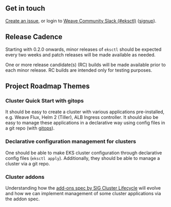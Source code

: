 ## Get in touch

[Create an issue](https://github.com/weaveworks/eksctl/issues/new), or login to [Weave Community Slack (#eksctl)][slackchan] ([signup][slackjoin]).

[slackjoin]: https://slack.weave.works/
[slackchan]: https://weave-community.slack.com/messages/CAYBZBWGL/

## Release Cadence

Starting with 0.2.0 onwards, minor releases of `eksctl` should be expected every two weeks and patch releases will be made available as needed.

One or more release candidate(s) (RC) builds will be made available prior to each minor release. RC builds are intended only for testing purposes.

## Project Roadmap Themes

### Cluster Quick Start with gitops

It should be easy to create a cluster with various applications pre-installed, e.g. Weave Flux, Helm 2 (Tiller), ALB Ingress controller. It should also be easy to manage these applications in a declarative way using config files in a git repo (with [gitops](https://www.weave.works/blog/what-is-gitops-really)).

### Declarative configuration management for clusters

One should be able to make EKS cluster configuration through declarative config files (`eksctl apply`). Additionally, they should be able to manage a cluster via a git repo.

### Cluster addons

Understanding how the [add-ons spec by SIG Cluster Lifecycle](https://github.com/kubernetes/enhancements/pull/746) will evolve and how we can implement management of some cluster applications via the addon spec.
